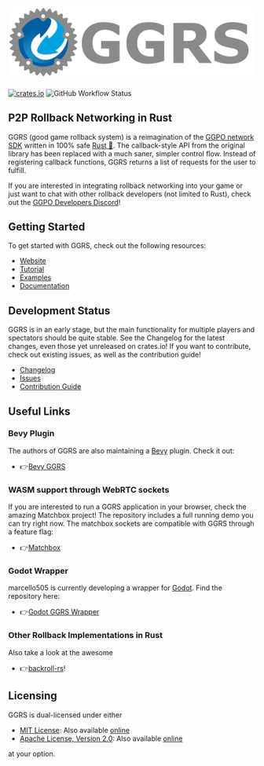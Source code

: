 # [![GGRS LOGO](./ggrs_logo.png)](https://gschup.github.io/ggrs/)

[![crates.io](https://img.shields.io/crates/v/ggrs?style=for-the-badge)](https://crates.io/crates/ggrs)
![GitHub Workflow Status](https://img.shields.io/github/workflow/status/gschup/ggrs/Rust?style=for-the-badge)

## P2P Rollback Networking in Rust

GGRS (good game rollback system) is a reimagination of the [GGPO network SDK](https://www.ggpo.net/) written in 100% safe [Rust 🦀](https://www.rust-lang.org/). The callback-style API from the original library has been replaced with a much saner, simpler control flow. Instead of registering callback functions, GGRS returns a list of requests for the user to fulfill.

If you are interested in integrating rollback networking into your game or just want to chat with other rollback developers (not limited to Rust), check out the [GGPO Developers Discord](https://discord.com/invite/8FKKhCRCCE)!

## Getting Started

To get started with GGRS, check out the following resources:

- [Website](https://gschup.github.io/ggrs/)
- [Tutorial](https://gschup.github.io/ggrs/docs/tutorial/setup/)
- [Examples](./examples/)
- [Documentation](https://docs.rs/ggrs/newest/ggrs/)

## Development Status

GGRS is in an early stage, but the main functionality for multiple players and spectators should be quite stable. See the Changelog for the latest changes, even those yet unreleased on crates.io! If you want to contribute, check out existing issues, as well as the contribution guide!

- [Changelog](./CHANGELOG.md)
- [Issues](https://github.com/gschup/ggrs/issues)
- [Contribution Guide](https://gschup.github.io/ggrs/docs/contributing/how-to-contribute/)

## Useful Links

### Bevy Plugin

The authors of GGRS are also maintaining a [Bevy](https://bevyengine.org/) plugin. Check it out:

- 👉[Bevy GGRS](https://github.com/gschup/bevy_ggrs)

### WASM support through WebRTC sockets

If you are interested to run a GGRS application in your browser, check the amazing Matchbox project! The repository includes a full running demo you can try right now.
The matchbox sockets are compatible with GGRS through a feature flag:

- 👉[Matchbox](https://github.com/johanhelsing/matchbox)

### Godot Wrapper

marcello505 is currently developing a wrapper for [Godot](https://godotengine.org/). Find the repository here:

- 👉[Godot GGRS Wrapper](https://github.com/marcello505/godot-ggrs-wrapper)

### Other Rollback Implementations in Rust

Also take a look at the awesome

- 👉[backroll-rs](https://github.com/HouraiTeahouse/backroll-rs/)!

## Licensing

GGRS is dual-licensed under either

- [MIT License](./LICENSE-MIT): Also available [online](http://opensource.org/licenses/MIT)
- [Apache License, Version 2.0](./LICENSE-APACHE): Also available [online](http://www.apache.org/licenses/LICENSE-2.0)

at your option.
